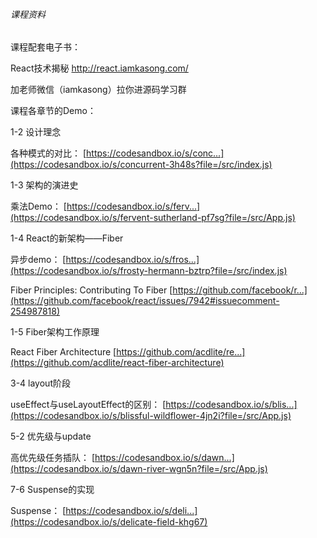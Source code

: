 ###### 课程资料



课程配套电子书：

React技术揭秘 http://react.iamkasong.com/

加老师微信（iamkasong）拉你进源码学习群

课程各章节的Demo：

1-2 设计理念

各种模式的对比：
[https://codesandbox.io/s/conc...](https://codesandbox.io/s/concurrent-3h48s?file=/src/index.js)

1-3 架构的演进史

乘法Demo：
[https://codesandbox.io/s/ferv...](https://codesandbox.io/s/fervent-sutherland-pf7sg?file=/src/App.js)

1-4 React的新架构——Fiber

异步demo：
[https://codesandbox.io/s/fros...](https://codesandbox.io/s/frosty-hermann-bztrp?file=/src/index.js)

Fiber Principles: Contributing To Fiber
[https://github.com/facebook/r...](https://github.com/facebook/react/issues/7942#issuecomment-254987818)

1-5 Fiber架构工作原理

React Fiber Architecture
[https://github.com/acdlite/re...](https://github.com/acdlite/react-fiber-architecture)

3-4 layout阶段

useEffect与useLayoutEffect的区别：
[https://codesandbox.io/s/blis...](https://codesandbox.io/s/blissful-wildflower-4jn2i?file=/src/App.js)

5-2 优先级与update

高优先级任务插队：
[https://codesandbox.io/s/dawn...](https://codesandbox.io/s/dawn-river-wgn5n?file=/src/App.js)

7-6 Suspense的实现

Suspense：
[https://codesandbox.io/s/deli...](https://codesandbox.io/s/delicate-field-khg67)